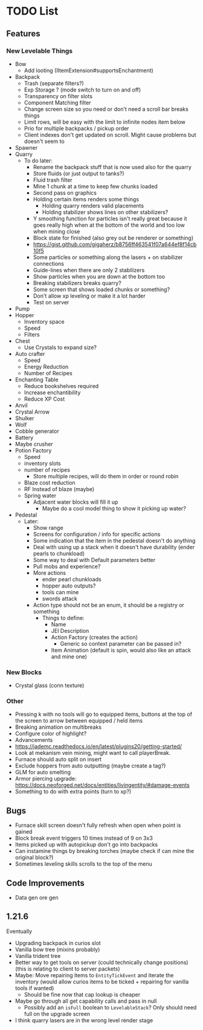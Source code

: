 # TODO List
## Features
### New Levelable Things
- Bow
  - Add looting (IItemExtension#supportsEnchantment)
- Backpack
  - Trash (separate filters?)
  - Exp Storage ? (mode switch to turn on and off)
  - Transparency on filter slots
  - Component Matching filter
  - Change screen size so you need or don't need a scroll bar breaks things
  - Limit rows, will be easy with the limit to infinite nodes item below
  - Prio for multiple backpacks / pickup order
  - Client indexes don't get updated on scroll. Might cause problems but doesn't seem to
- Spawner
- Quarry
  - To do later:
    - Rename the backpack stuff that is now used also for the quarry
    - Store fluids (or just output to tanks?)
    - Fluid trash filter
    - Mine 1 chunk at a time to keep few chunks loaded
    - Second pass on graphics
    - Holding certain items renders some things
      - Holding quarry renders valid placements
      - Holding stabilizer shows lines on other stabilizers?
    - Y smoothing function for particles isn't really great because it goes really high when at the bottom of the world and too low when mining close
    - Block state for finished (also grey out be renderer or something)
    - https://gist.github.com/gigaherz/b8756ff463541f07a644ef8f14cb10f5
    - Some particles or something along the lasers + on stabilizer connections
    - Guide-lines when there are only 2 stabilizers
    - Show particles when you are down at the bottom too
    - Breaking stabilizers breaks quarry?
    - Some screen that shows loaded chunks or something?
    - Don't allow xp leveling or make it a lot harder
    - Test on server
- Pump
- Hopper
  - Inventory space
  - Speed
  - Filters
- Chest
  - Use Crystals to expand size?
- Auto crafter
  - Speed
  - Energy Reduction
  - Number of Recipes
- Enchanting Table
  - Reduce bookshelves required
  - Increase enchantibility
  - Reduce XP Cost
- Anvil
- Crystal Arrow
- Shulker
- Wolf
- Cobble generator
- Battery
- Maybe crusher
- Potion Factory
  - Speed
  - inventory slots
  - number of recipes
    - Store multiple recipes, will do them in order or round robin
  - Blaze cost reduction
  - RF Instead of blaze (maybe)
  - Spring water
    - Adjacent water blocks will fill it up
      - Maybe do a cool model thing to show it picking up water?
- Pedestal
  - Later:
    - Show range
    - Screens for configuration / info for specific actions
    - Some indication that the item in the pedestal doesn't do anything
    - Deal with using up a stack when it doesn't have durability (ender pearls to chunkload)
    - Some way to deal with Default parameters better
    - Pull mobs and experience?
    - More actions
      - ender pearl chunkloads
      - hopper auto outputs?
      - tools can mine
      - swords attack
    - Action type should not be an enum, it should be a registry or something
      - Things to define:
        - Name
        - JEI Description
        - Action Factory (creates the action)
          - Generic so context parameter can be passed in?
        - Item Animation (default is spin, would also like an attack and mine one)

### New Blocks
- Crystal glass (conn texture)

### Other
- Pressing k with no tools will go to equipped items, buttons at the top of the screen to arrow between equipped / held items
- Breaking animation on multibreaks
- Configure color of highlight?
- Advancements
- https://jademc.readthedocs.io/en/latest/plugins20/getting-started/
- Look at mekanism vein mining, might want to call playerBreak.
- Furnace should auto split on insert
- Exclude hoppers from auto outputting (maybe create a tag?)
- GLM for auto smelting
- Armor piercing upgrade: https://docs.neoforged.net/docs/entities/livingentity/#damage-events
- Something to do with extra points (turn to xp?)

## Bugs
- Furnace skill screen doesn't fully refresh when open when point is gained
- Block break event triggers 10 times instead of 9 on 3x3
- Items picked up with autopickup don't go into backpacks
- Can instamine things by breaking torches (maybe check if can mine the original block?)
- Sometimes leveling skills scrolls to the top of the menu

## Code Improvements
- Data gen ore gen

## 1.21.6
Eventually
- Upgrading backpack in curios slot
- Vanilla bow tree (mixins probably)
- Vanilla trident tree
- Better way to get tools on server (could technically change positions) (this is relating to client to server packets)
- Maybe: Move repairing items to `EntityTickEvent` and iterate the inventory (would allow curios items to be ticked + repairing for vanilla tools if wanted)
  - Should be fine now that cap lookup is cheaper
- Maybe go through all get capability calls and pass in null
  - Possibly add an `isFull` boolean to `LevelableStack`? Only should need full on the upgrade screen
- I think quarry lasers are in the wrong level render stage